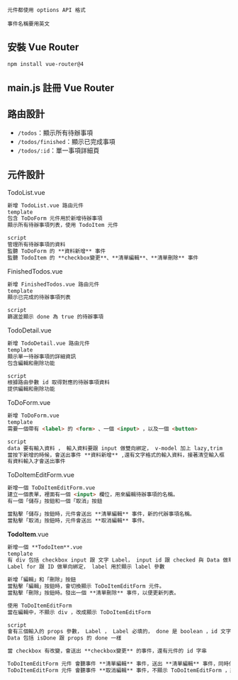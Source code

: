 `元件都使用 options API 格式`

`事件名稱要用英文`

## 安裝 Vue Router

```bash
npm install vue-router@4
```

## main.js 註冊 Vue Router

## 路由設計

- `/todos`：顯示所有待辦事項
- `/todos/finished`：顯示已完成事項
- `/todos/:id`：單一事項詳細頁

## 元件設計

TodoList.vue

```markdown
新增 TodoList.vue 路由元件
template
包含 ToDoForm 元件用於新增待辦事項
顯示所有待辦事項列表，使用 TodoItem 元件

script
管理所有待辦事項的資料
監聽 ToDoForm 的 **資料新增** 事件
監聽 TodoItem 的 **checkbox變更**、**清單編輯**、**清單刪除** 事件
```

FinishedTodos.vue

```markdown
新增 FinishedTodos.vue 路由元件
template
顯示已完成的待辦事項列表

script
篩選並顯示 done 為 true 的待辦事項
```

TodoDetail.vue

```markdown
新增 TodoDetail.vue 路由元件
template
顯示單一待辦事項的詳細資訊
包含編輯和刪除功能

script
根據路由參數 id 取得對應的待辦事項資料
提供編輯和刪除功能
```

ToDoForm.vue

```markdown
新增 ToDoForm.vue 
template
需要一個帶有 <label> 的 <form> 、一個 <input> ，以及一個 <button>

script
data 要有輸入資料 ， 輸入資料要跟 input 做雙向綁定， v-model 加上 lazy,trim
當按下新增的時候，會送出事件 **資料新增** ,還有文字格式的輸入資料，接著清空輸入框
有資料輸入才會送出事件
```

ToDoItemEditForm.vue

```markdown
新增一個 ToDoItemEditForm.vue 
建立一個表單，裡面有一個 <input> 欄位，用來編輯待辦事項的名稱。
有一個「儲存」按鈕和一個「取消」按鈕

當點擊「儲存」按鈕時，元件會送出 **清單編輯** 事件，新的代辦事項名稱。
當點擊「取消」按鈕時，元件會送出 **取消編輯** 事件。
```

**TodoItem**.vue

```markdown
新增一個 **TodoItem**.vue
template
有 div 包括 checkbox input 跟 文字 Label， input id 跟 checked 與 Data 做單向綁定
Label for 跟 ID 做單向綁定， label 用於顯示 label 參數

新增「編輯」和「刪除」按鈕
當點擊「編輯」按鈕時，會切換顯示 ToDoItemEditForm 元件。
當點擊「刪除」按鈕時。發出一個 **清單刪除** 事件，以便更新列表。

使用 ToDoItemEditForm  
當在編輯中，不顯示 div ，改成顯示 ToDoItemEditForm

script
會有三個輸入的 props 參數， Label ， Label 必填的， done 是 boolean ，id 文字必填
Data 包括 isDone 跟 props 的 done 一樣

當 checkbox 有改變，會送出 **checkbox變更** 的事件，還有元件的 id 字串

ToDoItemEditForm 元件 會聽事件 **清單編輯** 事件，送出 **清單編輯** 事件，同時傳遞新的代辦事項名稱，不顯示 ToDoItemEditForm ，將 focus 聚焦在 編輯 按鈕
ToDoItemEditForm 元件 會聽事件 **取消編輯** 事件，不顯示 ToDoItemEditForm ，將 focus 聚焦在 編輯 按鈕
```